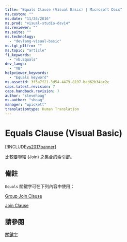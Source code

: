 ```yaml
---
title: "Equals Clause (Visual Basic) | Microsoft Docs"
ms.custom: ""
ms.date: "11/24/2016"
ms.prod: "visual-studio-dev14"
ms.reviewer: ""
ms.suite: ""
ms.technology: 
  - "devlang-visual-basic"
ms.tgt_pltfrm: ""
ms.topic: "article"
f1_keywords: 
  - "vb.Equals"
dev_langs: 
  - "VB"
helpviewer_keywords: 
  - "Equals keyword"
ms.assetid: 3f5a7f21-3d54-4479-8197-bab62b34ac2e
caps.latest.revision: 7
caps.handback.revision: 7
author: "stevehoag"
ms.author: "shoag"
manager: "wpickett"
translationtype: Human Translation
---
```

# Equals Clause (Visual Basic)
[!INCLUDE[vs2017banner](../../../csharp/includes/vs2017banner.md)]

比較要聯結 \(Join\) 之集合的索引鍵。  
  
## 備註  
 `Equals` 關鍵字可在下列內容中使用：  
  
 [Group Join Clause](../../../visual-basic/language-reference/queries/group-join-clause.md)  
  
 [Join Clause](../../../visual-basic/language-reference/queries/join-clause.md)  
  
## 請參閱  
 [關鍵字](../../../visual-basic/language-reference/keywords/index.md)